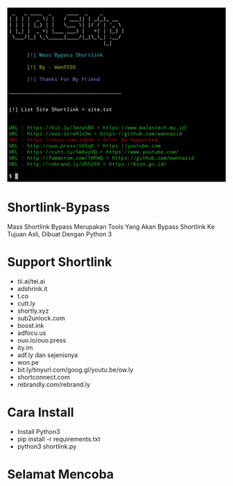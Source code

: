 ![alt text](https://github.com/wannazid/Shortlink-Bypass/blob/main/preview.jpg)
# Shortlink-Bypass
Mass Shortlink Bypass Merupakan Tools Yang Akan Bypass Shortlink Ke Tujuan Asli, Dibuat Dengan Python 3
# Support Shortlink 
- tii.ai/tei.ai
- adshrink.it
- t.co
- cutt.ly
- shortly.xyz
- sub2unlock.com
- boost.ink
- adfocu.us
- ouo.io/ouo.press
- ity.im
- adf.ly dan sejenisnya
- won.pe
- bit.ly/tinyurl.com/goog.gl/youtu.be/ow.ly
- shortconnect.com
- rebrandly.com/rebrand.ly
# Cara Install 
- Install Python3
- pip install -r requirements.txt
- python3 shortlink.py
# Selamat Mencoba



